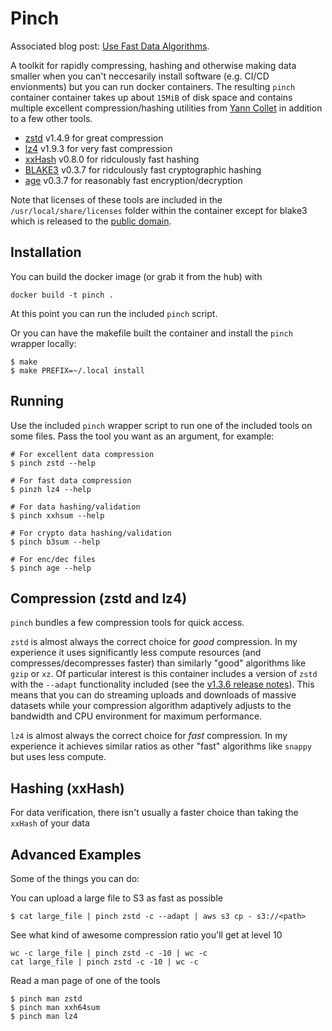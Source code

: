 Pinch
=====
Associated blog post: [Use Fast Data Algorithms](https://jolynch.github.io/posts/use_fast_data_algorithms/).

A toolkit for rapidly compressing, hashing and otherwise making data smaller
when you can't neccesarily install software (e.g. CI/CD envionments) but you
can run docker containers. The resulting `pinch` container container takes up
about `15MiB` of disk space and contains multiple excellent compression/hashing
utilities from [Yann Collet](https://github.com/Cyan4973) in addition to a few
other tools.

* [zstd](https://github.com/facebook/zstd) v1.4.9 for great compression
* [lz4](https://github.com/lz4/lz4) v1.9.3 for very fast compression
* [xxHash](https://github.com/facebook/zstd) v0.8.0 for ridculously fast hashing
* [BLAKE3](https://github.com/BLAKE3-team/BLAKE3) v0.3.7 for ridculously fast cryptographic hashing
* [age](https://github.com/FiloSottile/age) v0.3.7 for reasonably fast encryption/decryption

Note that licenses of these tools are included in the
`/usr/local/share/licenses` folder within the container except for blake3 which
is released to the [public domain](https://github.com/BLAKE3-team/BLAKE3/blob/master/LICENSE).


Installation
------------

You can build the docker image (or grab it from the hub) with
```
docker build -t pinch .
```
At this point you can run the included `pinch` script.

Or you can have the makefile built the container and install the `pinch` wrapper
locally:

```
$ make
$ make PREFIX=~/.local install
```

Running
-------
Use the included `pinch` wrapper script to run one of the included tools on
some files. Pass the tool you want as an argument, for example:

```
# For excellent data compression
$ pinch zstd --help

# For fast data compression
$ pinzh lz4 --help

# For data hashing/validation
$ pinch xxhsum --help

# For crypto data hashing/validation
$ pinch b3sum --help

# For enc/dec files
$ pinch age --help
```

Compression (zstd and lz4)
--------------------------
`pinch` bundles a few compression tools for quick access.

`zstd` is almost always the correct choice for _good_ compression. In my
experience it uses significantly less compute resources (and
compresses/decompresses faster) than similarly "good" algorithms like `gzip` or
`xz`. Of particular interest is this container includes a version of `zstd`
with the `--adapt` functionality included (see the [v1.3.6 release
notes](https://github.com/facebook/zstd/releases/tag/v1.3.6)). This means that
you can do streaming uploads and downloads of massive datasets while your
compression algorithm adaptively adjusts to the bandwidth and CPU environment
for maximum performance.

`lz4` is almost always the correct choice for _fast_ compression. In my
experience it achieves similar ratios as other "fast" algorithms like `snappy`
but uses less compute.

Hashing (xxHash)
----------------

For data verification, there isn't usually a faster choice than taking the
`xxHash` of your data

Advanced Examples
-----------------
Some of the things you can do:

You can upload a large file to S3 as fast as possible

```
$ cat large_file | pinch zstd -c --adapt | aws s3 cp - s3://<path>
```

See what kind of awesome compression ratio you'll get at level 10
```
wc -c large_file | pinch zstd -c -10 | wc -c
cat large_file | pinch zstd -c -10 | wc -c
```

Read a man page of one of the tools
```
$ pinch man zstd
$ pinch man xxh64sum
$ pinch man lz4
```
